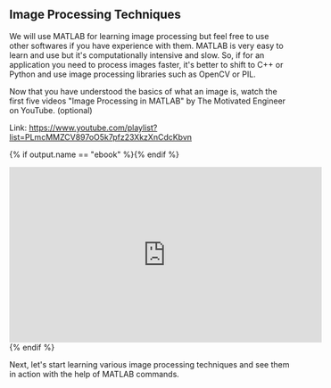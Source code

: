 ## Image Processing Techniques

We will use MATLAB for learning image processing but feel free to use other softwares if you have experience with them. MATLAB is very easy to learn and use but it's computationally intensive and slow. So, if for an application you need to process images faster, it's better to shift to C++ or Python and use image processing libraries such as OpenCV or PIL.

Now that you have understood the basics of what an image is, watch the first five videos "Image Processing in MATLAB" by The Motivated Engineer on YouTube. (optional)

Link: https://www.youtube.com/playlist?list=PLmcMMZCV897oO5k7pfz23XkzXnCdcKbvn

{% if output.name == "ebook" %}{% endif %}
<div class="row" style="text-align:center;">
	<iframe width="560" height="315" src="https://www.youtube.com/embed/videoseries?list=PLmcMMZCV897oO5k7pfz23XkzXnCdcKbvn" frameborder="0" allowfullscreen></iframe>
</div>
{% endif %}

Next, let's start learning various image processing techniques and see them in action with the help of MATLAB commands.
